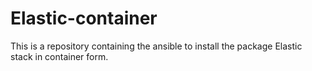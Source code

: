 # Elastic-container
This is a repository containing the ansible to install the package Elastic stack in container form.
